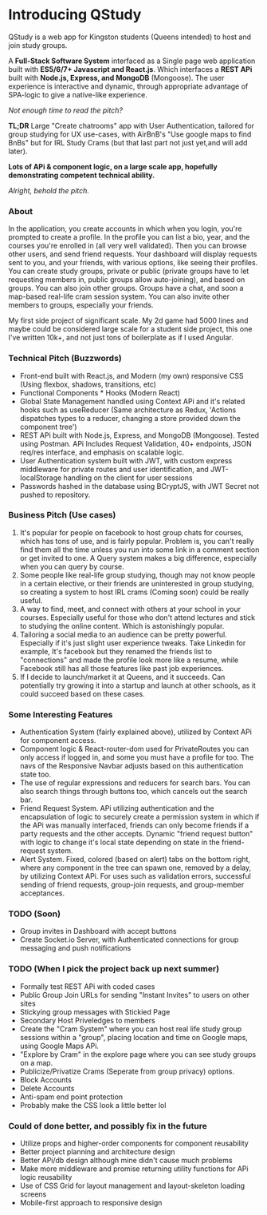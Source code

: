 # Introducing QStudy

QStudy is a web app for Kingston students (Queens intended) to host and join study groups. 

A **Full-Stack Software System** interfaced as a Single page web application built with **ES5/6/7+ Javascript and React.js**. Which interfaces a **REST APi** built with **Node.js, Express, and MongoDB** (Mongoose). The user experience is interactive and dynamic, through appropriate advantage of SPA-logic to give a native-like experience. 

*Not enough time to read the pitch?*

**TL;DR** Large "Create chatrooms" app with User Authentication, tailored for group studying for UX use-cases, with AirBnB's "Use google maps to find BnBs" but for IRL Study Crams (but that last part not just yet,and will add later).

**Lots of APi & component logic, on a large scale app, hopefully demonstrating competent technical ability.**

*Alright, behold the pitch.*

### About

In the application, you create accounts in which when you login, you're prompted to create a profile. In the profile you can list a bio, year, and the courses you're enrolled in (all very well validated). Then you can browse other users, and send friend requests. Your dashboard will display requests sent to you, and your friends, with various options, like seeing their profiles. You can create study groups, private or public (private groups have to let requesting members in, public groups allow auto-joining), and based on groups. You can also join other groups. Groups have a chat, and soon a map-based real-life cram session system. You can also invite other members to groups, especially your friends.

My first side project of significant scale. My 2d game had 5000 lines and maybe could be considered large scale for a student side project, this one I've written 10k+, and not just tons of boilerplate as if I used Angular.

### Technical Pitch (Buzzwords)

* Front-end built with React.js, and Modern (my own) responsive CSS (Using flexbox, shadows, transitions, etc)
* Functional Components * Hooks (Modern React)
* Global State Management handled using Context APi and it's related hooks such as useReducer (Same architecture as Redux, 'Actions dispatches types to a reducer, changing a store provided down the component tree')
* REST APi built with Node.js, Express, and MongoDB (Mongoose). Tested using Postman. APi Includes Request Validation, 40+ endpoints, JSON req/res interface, and emphasis on scalable logic.
* User Authentication system built with JWT, with custom express middleware for private routes and user identification, and JWT-localStorage handling on the client for user sessions
* Passwords hashed in the database using BCryptJS, with JWT Secret not pushed to repository.

### Business Pitch (Use cases)

1. It's popular for people on facebook to host group chats for courses, which has tons of use, and is fairly popular. Problem is, you can't really find them all the time unless you run into some link in a comment section or get invited to one. A Query system makes a big difference, especially when you can query by course.
2. Some people like real-life group studying, though may not know people in a certain elective, or their friends are uninterested in group studying, so creating a system to host IRL crams (Coming soon) could be really useful.
3. A way to find, meet, and connect with others at your school in your courses. Especially useful for those who don't attend lectures and stick to studying the online content. Which is astonishingly popular.
4. Tailoring a social media to an audience can be pretty powerful. Especially if it's just slight user experience tweaks. Take Linkedin for example, It's facebook but they renamed the friends list to "connections" and made the profile look more like a resume, while Facebook still has all those features like past job experiences.
5. If I decide to launch/market it at Queens, and it succeeds. Can potentially try growing it into a startup and launch at other schools, as it could succeed based on these cases.

### Some Interesting Features

* Authentication System (fairly explained above), utilized by Context APi for component access.
* Component logic & React-router-dom used for PrivateRoutes you can only access if logged in, and some you must have a profile for too. The navs of the Responsive Navbar adjusts based on this authentication state too.
* The use of regular expressions and reducers for search bars. You can also search things through buttons too, which cancels out the search bar.
* Friend Request System. APi utilizing authentication and the encapsulation of logic to securely create a permission system in which if the APi was manually interfaced, friends can only become friends if a party requests and the other accepts. Dynamic "friend request button" with logic to change it's local state depending on state in the friend-request system.
* Alert System. Fixed, colored (based on alert) tabs on the bottom right, where any component in the tree can spawn one, removed by a delay, by utilizing Context APi. For uses such as validation errors, successful sending of friend requests, group-join requests, and group-member acceptances.

### TODO (Soon)

* Group invites in Dashboard with accept buttons
* Create Socket.io Server, with Authenticated connections for group messaging and push notifications

### TODO (When I pick the project back up next summer)

* Formally test REST APi with coded cases
* Public Group Join URLs for sending "Instant Invites" to users on other sites
* Stickying group messages with Stickied Page
* Secondary Host Priveledges to members
* Create the "Cram System" where you can host real life study group sessions within a "group", placing location and time on Google maps, using Google Maps APi.
* "Explore by Cram" in the explore page where you can see study groups on a map.
* Publicize/Privatize Crams (Seperate from group privacy) options.
* Block Accounts
* Delete Accounts
* Anti-spam end point protection
* Probably make the CSS look a little better lol

### Could of done better, and possibly fix in the future

* Utilize props and higher-order components for component reusability
* Better project planning and architecture design
* Better APi/db design although mine didn't cause much problems
* Make more middleware and promise returning utility functions for APi logic reusability
* Use of CSS Grid for layout management and layout-skeleton loading screens
* Mobile-first approach to responsive design
